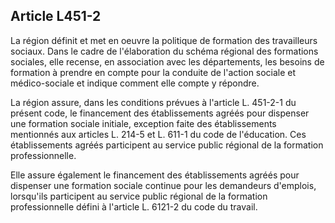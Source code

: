 ## Article L451-2

La région définit et met en oeuvre la politique de formation des travailleurs sociaux. Dans le cadre de
l'élaboration du schéma régional des formations sociales, elle recense, en association avec les départements,
les besoins de formation à prendre en compte pour la conduite de l'action sociale et médico-sociale et indique
comment elle compte y répondre.

La région assure, dans les conditions prévues à l'article L. 451-2-1 du présent code, le financement des
établissements agréés pour dispenser une formation sociale initiale, exception faite des établissements
mentionnés aux articles L. 214-5 et L. 611-1 du code de l'éducation. Ces établissements agréés participent au
service public régional de la formation professionnelle.

Elle assure également le financement des établissements agréés pour dispenser une formation sociale
continue pour les demandeurs d'emplois, lorsqu'ils participent au service public régional de la formation
professionnelle défini à l'article L. 6121-2 du code du travail.

